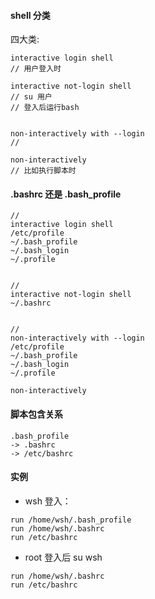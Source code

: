 

#### shell 分类

四大类:

```
interactive login shell
// 用户登入时

interactive not-login shell
// su 用户
// 登入后运行bash


non-interactively with --login
//

non-interactively
// 比如执行脚本时

```

#### .bashrc 还是 .bash_profile


```
//
interactive login shell
/etc/profile
~/.bash_profile
~/.bash_login
~/.profile


//
interactive not-login shell
~/.bashrc


// 
non-interactively with --login
/etc/profile
~/.bash_profile
~/.bash_login
~/.profile

non-interactively

```

#### 脚本包含关系

```
.bash_profile
-> .bashrc
-> /etc/bashrc
```

#### 实例

* wsh 登入：

```
run /home/wsh/.bash_profile
run /home/wsh/.bashrc
run /etc/bashrc
```

* root 登入后 su wsh

```
run /home/wsh/.bashrc
run /etc/bashrc
```
